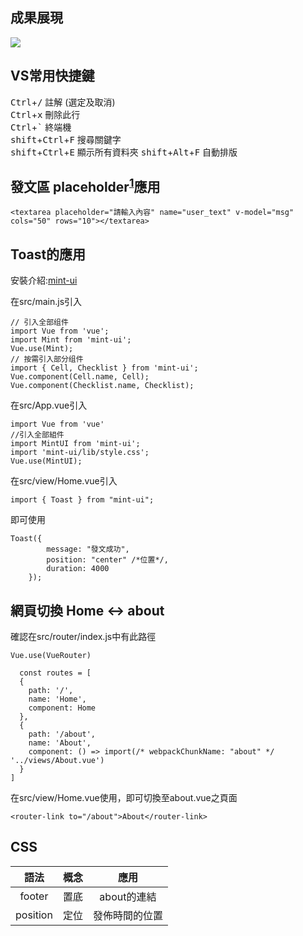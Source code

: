## 成果展現

<img src="assets/pic.jpg" >

## VS常用快捷鍵

<kbd>Ctrl</kbd>+<kbd>/</kbd> 註解 (選定及取消)  
<kbd>Ctrl</kbd>+<kbd>x</kbd> 刪除此行  
<kbd>Ctrl</kbd>+<kbd>`</kbd> 終端機  
<kbd>shift</kbd>+<kbd>Ctrl</kbd>+<kbd>F</kbd> 搜尋關鍵字  
<kbd>shift</kbd>+<kbd>Ctrl</kbd>+<kbd>E</kbd> 顯示所有資料夾 
<kbd>shift</kbd>+<kbd>Alt</kbd>+<kbd>F</kbd> 自動排版 




## 發文區 placeholder<sup>[1](user_input_prompts)</sup>應用
<!-- 
此腳註在github上不適用
[^placeholder]
[^placeholder]:在發文區內，顯示使用者輸入提示

<a name="myfootnote1">1</a>: Footnote content goes here
<sup>[1](在發文區內，顯示使用者輸入提示)</sup> -->
```
<textarea placeholder="請輸入內容" name="user_text" v-model="msg" cols="50" rows="10"></textarea>
```
## Toast的應用 

安裝介紹:[mint-ui](https://mint-ui.github.io/#!/zh-cn)

在src/main.js引入
```
// 引入全部组件
import Vue from 'vue';
import Mint from 'mint-ui';
Vue.use(Mint);
// 按需引入部分组件
import { Cell, Checklist } from 'mint-ui';
Vue.component(Cell.name, Cell);
Vue.component(Checklist.name, Checklist);
```

在src/App.vue引入
```
import Vue from 'vue'
//引入全部組件
import MintUI from 'mint-ui';
import 'mint-ui/lib/style.css';
Vue.use(MintUI);
```

在src/view/Home.vue引入
```
import { Toast } from "mint-ui";
```

即可使用
```
Toast({
        message: "發文成功",
        position: "center" /*位置*/,
        duration: 4000
    });
```

## 網頁切換 Home <-> about

確認在src/router/index.js中有此路徑
```
Vue.use(VueRouter)

  const routes = [
  {
    path: '/',
    name: 'Home',
    component: Home
  },
  {
    path: '/about',
    name: 'About',
    component: () => import(/* webpackChunkName: "about" */ '../views/About.vue')
  }
]
```
在src/view/Home.vue使用，即可切換至about.vue之頁面
```
<router-link to="/about">About</router-link>
```

## CSS

|語法|概念|應用|
|:--:|:--:|:--:|
|footer|置底|about的連結|
|position|定位|發佈時間的位置|
